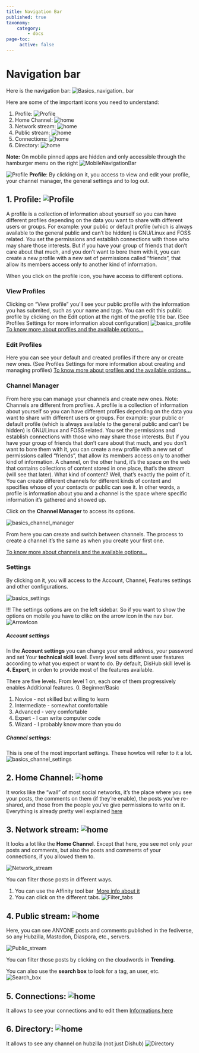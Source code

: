 ```yaml
---
title: Navigation Bar
published: true
taxonomy:
    category:
        - docs
page-toc:
     active: false
---
```


# Navigation bar

Here is the navigation bar:
![Basics_navigation_ bar](en/Basics_navigation_bar.png)

Here are some of the important icons you need to understand:
1. Profile: ![Profile](en/Basics_profile_icon.png)
2. Home Channel: ![home](en/Icon_home.png)
3. Network stream: ![home](en/Icon_network_stream.png)
4. Public stream: ![home](en/Icon_public_stream.png)
5. Connections: ![home](en/Icon_connections.png)
6. Directory: ![home](en/Icon_directory.png)

**Note:** On mobile pinned apps are hidden and only accessible through the hamburger menu on the right ![MobileNavigationBar](en/MobileNavigationBar.png)

![Profile](en/Basics_profile_icon.png) **Profile**: By clicking on it, you access to view and edit your profile, your channel manager, the general settings and to log out.

## 1. Profile: ![Profile](en/Basics_profile_icon.png)
A profile is a collection of information about yourself so you can have different profiles depending on the data you want to share with different users or groups. For example: your public or default profile (which is always available to the general public and can’t be hidden) is GNU/Linux and FOSS related. You set the permissions and establish connections with those who may share those interests. But if you have your group of friends that don’t care about that much, and you don’t want to bore them with it, you can create a new profile with a new set of permissions called “friends”, that allow its members access only to another kind of information.

When you click on the profile icon, you have access to different options.

### View Profiles
Clicking on “View profile” you’ll see your public profile with the information you has submited, such as your name and tags. You can edit this public profile by clicking on the Edit option at the right of the profile title bar.
(See Profiles Settings for more information about configuration)
![basics_profile](en/Basics_profile.png)
[To know more about profiles and the available options...]((../../02.Channels/02.Profiles))

### Edit Profiles
Here you can see your default and created profiles if there any or create new ones.
(See Profiles Settings for more information about creating and managing profiles)
[To know more about profiles and the available options...]((../../02.Channels/02.Profiles))

### Channel Manager
From here you can manage your channels and create new ones.
Note: Channels are different from profiles. A profile is a collection of information about yourself so you can have different profiles depending on the data you want to share with different users or groups. For example: your public or default profile (which is always available to the general public and can’t be hidden) is GNU/Linux and FOSS related. You set the permissions and establish connections with those who may share those interests. But if you have your group of friends that don’t care about that much, and you don’t want to bore them with it, you can create a new profile with a new set of permissions called “friends”, that allow its members access only to another kind of information.
A channel, on the other hand, it’s the space on the web that contains collections of content stored in one place, that’s the stream (will see that later). What kind of content? Well, that’s exactly the point of it. You can create different channels for different kinds of content and specifies whose of your contacts or public can see it. In other words, a profile is information about you and a channel is the space where specific information it’s gathered and showed up.

Click on the **Channel Manager** to access its options.

![basics_channel_manager](en/Basics_channel_manager.png)

From here you can create and switch between channels. The process to create a channel it’s the same as when you create your first one.

[To know more about channels and the available options...](../../02.Channels)

### Settings
By clicking on it, you will access to the Account, Channel, Features settings and other configurations.

![basics_settings](en/Basics_settings.png)

!!! The settings options are on the left sidebar. So if you want to show the options on mobile you have to clikc on the arrow icon in the nav bar. ![ArrowIcon](en/ArrowIcon.png)

##### Account settings
In the **Account settings** you can change your email address, your password and set Your **technical skill level**. Every level sets different user features according to what you expect or want to do. By default, DisHub skill level is **4. Expert**, in orden to provide most of the features available.

There are five levels. From level 1 on, each one of them progressively enables Additional features.
0. Beginner/Basic
1. Novice - not skilled but willing to learn
2. Intermediate - somewhat comfortable
3. Advanced - very comfortable
4. Expert - I can write computer code
5. Wizard - I probably know more than you do

##### Channel settings:
This is one of the most important settings. These howtos will refer to it a lot.
![basics_channel_settings](en/Basics_channel_settings.png)

## 2. Home Channel: ![home](en/Icon_home.png)
It works like the “wall” of most social networks, it’s the place where you see your posts, the comments on them (if they’re enable), the posts you’ve re-shared, and those from the people you’ve give permissions to write on it.
Everything is already pretty well explained [here](../01.Basics)

## 3. Network stream: ![home](en/Icon_network_stream.png)
It looks a lot like the **Home Channel**. Except that here, you see not only your posts and comments, but also the posts and comments of your connections, if you allowed them to.

![Network_stream](en/Network_stream.png)

You can filter those posts in different ways.
1. You can use the Affinity tool bar  [More info about it](../../07.Features/01.Connection_filtering)
2. You can click on the different tabs.
![Filter_tabs](en/Filter_tabs.png)

## 4. Public stream: ![home](en/Icon_public_stream.png)
Here, you can see ANYONE posts and comments published in the fediverse, so any Hubzilla, Mastodon, Diaspora, etc., servers.

![Public_stream](en/Public_stream.png)

You can filter those posts by clicking on the cloudwords in **Trending**.

You can also use the **search box** to look for a tag, an user, etc. ![Search_box](en/Search_box.png)

## 5. Connections: ![home](en/Icon_connections.png)
It allows to see your connections and to edit them [Informations here](../../03.Connections)

## 6. Directory: ![home](en/Icon_directory.png)
It allows to see any channel on hubzilla (not just Dishub)
![Directory](en/Directory.png)
